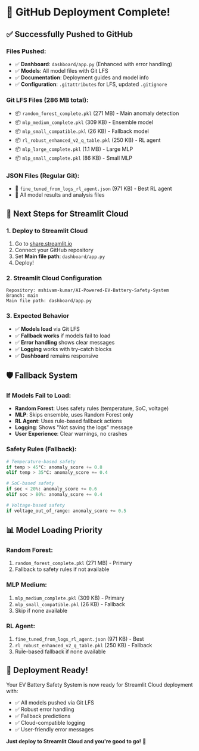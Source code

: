 # 🚀 GitHub Deployment Complete!

## ✅ **Successfully Pushed to GitHub**

### **Files Pushed:**
- ✅ **Dashboard**: `dashboard/app.py` (Enhanced with error handling)
- ✅ **Models**: All model files with Git LFS
- ✅ **Documentation**: Deployment guides and model info
- ✅ **Configuration**: `.gitattributes` for LFS, updated `.gitignore`

### **Git LFS Files (286 MB total):**
- 📦 `random_forest_complete.pkl` (271 MB) - Main anomaly detection
- 📦 `mlp_medium_complete.pkl` (309 KB) - Ensemble model  
- 📦 `mlp_small_compatible.pkl` (26 KB) - Fallback model
- 📦 `rl_robust_enhanced_v2_q_table.pkl` (250 KB) - RL agent
- 📦 `mlp_large_complete.pkl` (1.1 MB) - Large MLP
- 📦 `mlp_small_complete.pkl` (86 KB) - Small MLP

### **JSON Files (Regular Git):**
- 📄 `fine_tuned_from_logs_rl_agent.json` (971 KB) - Best RL agent
- 📄 All model results and analysis files

## 🎯 **Next Steps for Streamlit Cloud**

### **1. Deploy to Streamlit Cloud**
1. Go to [share.streamlit.io](https://share.streamlit.io)
2. Connect your GitHub repository
3. Set **Main file path**: `dashboard/app.py`
4. Deploy!

### **2. Streamlit Cloud Configuration**
```
Repository: mshivam-kumar/AI-Powered-EV-Battery-Safety-System
Branch: main
Main file path: dashboard/app.py
```

### **3. Expected Behavior**
- ✅ **Models load** via Git LFS
- ✅ **Fallback works** if models fail to load
- ✅ **Error handling** shows clear messages
- ✅ **Logging** works with try-catch blocks
- ✅ **Dashboard** remains responsive

## 🛡️ **Fallback System**

### **If Models Fail to Load:**
- **Random Forest**: Uses safety rules (temperature, SoC, voltage)
- **MLP**: Skips ensemble, uses Random Forest only
- **RL Agent**: Uses rule-based fallback actions
- **Logging**: Shows "Not saving the logs" message
- **User Experience**: Clear warnings, no crashes

### **Safety Rules (Fallback):**
```python
# Temperature-based safety
if temp > 45°C: anomaly_score += 0.8
elif temp > 35°C: anomaly_score += 0.4

# SoC-based safety  
if soc < 20%: anomaly_score += 0.6
elif soc > 80%: anomaly_score += 0.4

# Voltage-based safety
if voltage_out_of_range: anomaly_score += 0.5
```

## 📊 **Model Loading Priority**

### **Random Forest:**
1. `random_forest_complete.pkl` (271 MB) - Primary
2. Fallback to safety rules if not available

### **MLP Medium:**
1. `mlp_medium_complete.pkl` (309 KB) - Primary
2. `mlp_small_compatible.pkl` (26 KB) - Fallback
3. Skip if none available

### **RL Agent:**
1. `fine_tuned_from_logs_rl_agent.json` (971 KB) - Best
2. `rl_robust_enhanced_v2_q_table.pkl` (250 KB) - Fallback
3. Rule-based fallback if none available

## 🎉 **Deployment Ready!**

Your EV Battery Safety System is now ready for Streamlit Cloud deployment with:
- ✅ All models pushed via Git LFS
- ✅ Robust error handling
- ✅ Fallback predictions
- ✅ Cloud-compatible logging
- ✅ User-friendly error messages

**Just deploy to Streamlit Cloud and you're good to go!** 🚀



